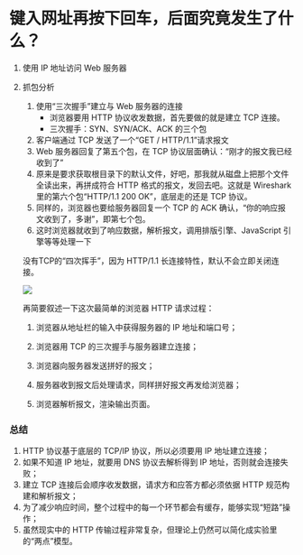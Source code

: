 # 键入网址再按下回车，后面究竟发生了什么？





1. 使用 IP 地址访问 Web 服务器



2. 抓包分析

   1. 使用“三次握手”建立与 Web 服务器的连接
      - 浏览器要用 HTTP 协议收发数据，首先要做的就是建立 TCP 连接。
      - 三次握手：SYN、SYN/ACK、ACK 的三个包
   2. 客户端通过 TCP 发送了一个“GET / HTTP/1.1”请求报文
   3. Web 服务器回复了第五个包，在 TCP 协议层面确认：“刚才的报文我已经收到了”
   4. 原来是要求获取根目录下的默认文件，好吧，那我就从磁盘上把那个文件全读出来，再拼成符合 HTTP 格式的报文，发回去吧。这就是 Wireshark 里的第六个包“HTTP/1.1 200 OK”，底层走的还是 TCP 协议。
   5. 同样的，浏览器也要给服务器回复一个 TCP 的 ACK 确认，“你的响应报文收到了，多谢”，即第七个包。
   6. 这时浏览器就收到了响应数据，解析报文，调用排版引擎、JavaScript 引擎等等处理一下

   没有TCP的“四次挥手”，因为 HTTP/1.1 长连接特性，默认不会立即关闭连接。

   ![](https://static001.geekbang.org/resource/image/8a/19/8a5bddd3d8046daf7032c7d60a3d1a19.png)

   再简要叙述一下这次最简单的浏览器 HTTP 请求过程：

   1. 浏览器从地址栏的输入中获得服务器的 IP 地址和端口号；

   2. 浏览器用 TCP 的三次握手与服务器建立连接；

   3. 浏览器向服务器发送拼好的报文；

   4. 服务器收到报文后处理请求，同样拼好报文再发给浏览器；

   5. 浏览器解析报文，渲染输出页面。

   

### 总结

1. HTTP 协议基于底层的 TCP/IP 协议，所以必须要用 IP 地址建立连接；
2. 如果不知道 IP 地址，就要用 DNS 协议去解析得到 IP 地址，否则就会连接失败；
3. 建立 TCP 连接后会顺序收发数据，请求方和应答方都必须依据 HTTP 规范构建和解析报文； 
4. 为了减少响应时间，整个过程中的每一个环节都会有缓存，能够实现“短路”操作；
5. 虽然现实中的 HTTP 传输过程非常复杂，但理论上仍然可以简化成实验里的“两点”模型。